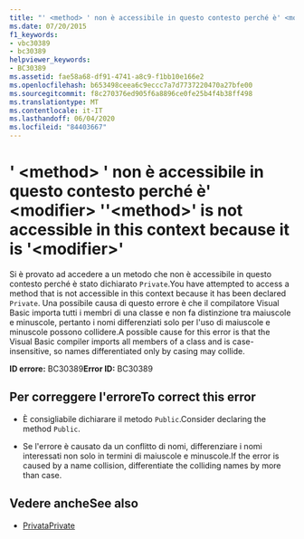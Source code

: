 ```yaml
---
title: "' <method> ' non è accessibile in questo contesto perché è' <modifier> '"
ms.date: 07/20/2015
f1_keywords:
- vbc30389
- bc30389
helpviewer_keywords:
- BC30389
ms.assetid: fae58a68-df91-4741-a8c9-f1bb10e166e2
ms.openlocfilehash: b653498ceea6c9eccc7a7d7737220470a27bfe00
ms.sourcegitcommit: f8c270376ed905f6a8896ce0fe25b4f4b38ff498
ms.translationtype: MT
ms.contentlocale: it-IT
ms.lasthandoff: 06/04/2020
ms.locfileid: "84403667"
---
```

# <a name="method-is-not-accessible-in-this-context-because-it-is-modifier"></a><span data-ttu-id="e5278-102">' \<method> ' non è accessibile in questo contesto perché è' \<modifier> '</span><span class="sxs-lookup"><span data-stu-id="e5278-102">'\<method>' is not accessible in this context because it is '\<modifier>'</span></span>
<span data-ttu-id="e5278-103">Si è provato ad accedere a un metodo che non è accessibile in questo contesto perché è stato dichiarato `Private`.</span><span class="sxs-lookup"><span data-stu-id="e5278-103">You have attempted to access a method that is not accessible in this context because it has been declared `Private`.</span></span> <span data-ttu-id="e5278-104">Una possibile causa di questo errore è che il compilatore Visual Basic importa tutti i membri di una classe e non fa distinzione tra maiuscole e minuscole, pertanto i nomi differenziati solo per l'uso di maiuscole e minuscole possono collidere.</span><span class="sxs-lookup"><span data-stu-id="e5278-104">A possible cause for this error is that the Visual Basic compiler imports all members of a class and is case-insensitive, so names differentiated only by casing may collide.</span></span>  
  
 <span data-ttu-id="e5278-105">**ID errore:** BC30389</span><span class="sxs-lookup"><span data-stu-id="e5278-105">**Error ID:** BC30389</span></span>  
  
## <a name="to-correct-this-error"></a><span data-ttu-id="e5278-106">Per correggere l'errore</span><span class="sxs-lookup"><span data-stu-id="e5278-106">To correct this error</span></span>  
  
- <span data-ttu-id="e5278-107">È consigliabile dichiarare il metodo `Public`.</span><span class="sxs-lookup"><span data-stu-id="e5278-107">Consider declaring the method `Public`.</span></span>  
  
- <span data-ttu-id="e5278-108">Se l'errore è causato da un conflitto di nomi, differenziare i nomi interessati non solo in termini di maiuscole e minuscole.</span><span class="sxs-lookup"><span data-stu-id="e5278-108">If the error is caused by a name collision, differentiate the colliding names by more than case.</span></span>  
  
## <a name="see-also"></a><span data-ttu-id="e5278-109">Vedere anche</span><span class="sxs-lookup"><span data-stu-id="e5278-109">See also</span></span>

- [<span data-ttu-id="e5278-110">Privata</span><span class="sxs-lookup"><span data-stu-id="e5278-110">Private</span></span>](../language-reference/modifiers/private.md)

